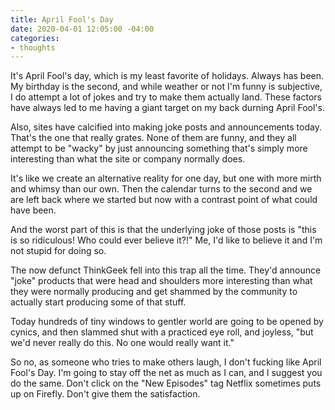 ```yaml
---
title: April Fool's Day
date: 2020-04-01 12:05:00 -04:00
categories:
- thoughts
---
```


It's April Fool's day, which is my least favorite of holidays.  Always has been. My birthday is the second, and while weather or not I'm funny is subjective, I do attempt a lot of jokes and try to make them actually land.  These factors have always led to me having a giant target on my back durning April Fool's. 

Also, sites have calcified into making joke posts and announcements today. That's the one that really grates. None of them are funny, and they all attempt to be "wacky" by just announcing something that's simply more interesting than what the site or company normally does.   

It's like we create an alternative reality for one day, but one with more mirth and whimsy than our own. Then the calendar turns to the second and we are left back where we started but now with a contrast point of what could have been. 

And the worst part of this is that the underlying joke of those posts is "this is so ridiculous! Who could ever believe it?!" Me, I'd like to believe it and I'm not stupid for doing so.  

The now defunct ThinkGeek fell into this trap all the time.  They'd announce "joke" products that were head and shoulders more interesting than what they were normally producing and get shammed by the community to actually start producing some of that stuff.

Today hundreds of tiny windows to gentler world are going to be opened by cynics, and then slammed shut with a practiced eye roll, and joyless, "but we'd never really do this. No one would really want it." 

So no, as someone who tries to make others laugh, I don't fucking like April Fool's Day.  I'm going to stay off the net as much as I can, and I suggest you do the same.  Don't click on the "New Episodes" tag Netflix sometimes puts up on Firefly.  Don't give them the satisfaction. 